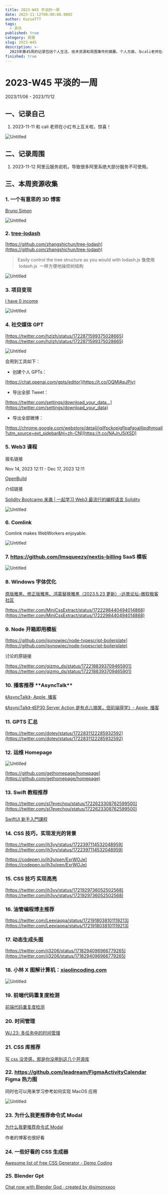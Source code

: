 ```yaml
---
title: 2023-W45 平淡的一周
date: 2023-11-12T00:00:00.000Z
author: KazooTTT
tags:
  - 资讯
published: true
category: 周报
slug: 2023-W45
description: >-
  2023年第45周的记录包括个人生活、技术资源和周围事件的摘要。个人方面，与cali老师在小红书上互相关注。技术资源方面，收集了多个有用的链接和工具，如3D博客、树结构控制库、项目变现讨论、社交媒体GPT工具、web3课程、WebWorkers库、SaaS模板、Windows字体优化、node开箱即用模板、播客推荐等。此外，记录了阿里云服务宕机事件，影响了阿里系服务的使用。
finished: true
---
```


# 2023-W45 平淡的一周

2023/11/06 - 2023/11/12

## 一、记录自己

1. 2023-11-11 和 cali 老师在小红书上互关啦，惊喜！

![Untitled](https://pictures.kazoottt.top/2024/01/20240115-8b3cd5efca34441915660273a4aafb01.webp)

## 二、记录周围

1. 2023-11-12 阿里云服务宕机，导致很多阿里系绝大部分服务不可使用。

## 三、本周资源收集

### 1. 一个有意思的 3D 博客

[Bruno Simon](https://bruno-simon.com/)

![Untitled](https://pictures.kazoottt.top/2024/01/20240115-42c1d666c64c2819b817960ab5c549a4.webp)

### 2. **[tree-lodash](https://github.com/zhangshichun/tree-lodash#tree-lodash)**

[https://github.com/zhangshichun/tree-lodash](https://github.com/zhangshichun/tree-lodash)

> Easily control the tree structure as you would with lodash.js 像使用  lodash.js  一样方便地操控树结构

![Untitled](https://pictures.kazoottt.top/2024/01/20240115-763147e490bc013f1c688414e753762a.webp)

### 3. 项目变现

[I have 0 income](https://www.reddit.com/r/Entrepreneur/comments/17reorg/i_have_0_income/)

![Untitled](https://pictures.kazoottt.top/2024/01/20240115-c113f062b25a0e96dd5664660e1d986c.webp)

### 4. 社交媒体 GPT

[https://twitter.com/hzlzh/status/1722871599375028665](https://twitter.com/hzlzh/status/1722871599375028665)

![Untitled](https://pictures.kazoottt.top/2024/01/20240115-1eb53e962fa207f0666a0e1f57aa11ad.webp)

会用到工具如下：

- 创建个人 GPTs：

[https://chat.openai.com/gpts/editor](https://t.co/OQMlApJPjv)

- 导出全部 Tweet：

[https://twitter.com/settings/download_your_data…](https://twitter.com/settings/download_your_data)

- 导出全部微博：

[https://chrome.google.com/webstore/detail/igilfpckopigflpafgoajlljpdhmoall?utm_source=ext_sidebar&hl=zh-CN](https://t.co/NAJnJ5jXSD)

### 5. Web3 课程

报名链接

Nov 14, 2023 12:11 - Dec 17, 2023 12:11

[OpenBuild](https://openbuild.xyz/learn/challenges/91?from=Challenges)

介绍链接

[Solidity Bootcamp 来袭 | 一起学习 Web3 最流行的编程语言 Solidity](https://mp.weixin.qq.com/s/UFDAr5282nvBvGN7YKHbRg)

![Untitled](https://pictures.kazoottt.top/2024/01/20240115-4a44eb19fd7bfd29f114608bed54ae26.webp)

### 6. Comlink

Comlink makes WebWorkers enjoyable.

![Untitled](https://pictures.kazoottt.top/2024/01/20240115-947e86e4759b3963f4c9ff8ede42a026.webp)

### 7. <https://github.com/lmsqueezy/nextjs-billing> SaaS 模板

![Untitled](https://pictures.kazoottt.top/2024/01/20240115-d6d4a78a07975dc262b8fc5ead0f4a15.webp)

### 8. Windows 字体优化

[原版雅黑、修正版雅黑、鸿蒙替换雅黑（2023.5.23 更新）-远景论坛-微软极客社区](https://bbs.pcbeta.com/viewthread-1960120-1-1.html)

[https://twitter.com/MiniCssExtract/status/1722298440494014868](https://twitter.com/MiniCssExtract/status/1722298440494014868)

### 9. Node 开箱即用模板

[https://github.com/jsynowiec/node-typescript-boilerplate](https://github.com/jsynowiec/node-typescript-boilerplate)

讨论的原链接

[https://twitter.com/gizmo_ds/status/1722188393709465901](https://twitter.com/gizmo_ds/status/1722188393709465901)

### 10. 播客推荐 \***\*AsyncTalk\*\***

[‎《AsyncTalk》- Apple  播客](https://podcasts.apple.com/cn/podcast/asynctalk/id1590369272)

[‎《AsyncTalk》-《EP30 Server Action 是有点儿搞笑，但前端得学》- Apple  播客](https://podcasts.apple.com/cn/podcast/ep30-server-action-是有点儿搞笑-但前端得学/id1590369272?i=1000634503468)

### 11. GPTS 汇总

[https://twitter.com/dotey/status/1722831122285932592](https://twitter.com/dotey/status/1722831122285932592)

### 12. 运维 Homepage

![Untitled](https://pictures.kazoottt.top/2024/01/20240115-efff2bc1d1f073ad9c47f3384ca6b7b9.webp)

[https://github.com/gethomepage/homepage](https://github.com/gethomepage/homepage)

### 13. Swift 教程推荐

[https://twitter.com/st7evechou/status/1722623308762599500](https://twitter.com/st7evechou/status/1722623308762599500)

[SwiftUI 新手入門課程](https://www.youtube.com/playlist?list=PLXM8k1EWy5khONZ9M9ytK8mMrcEOXvGsE&si=CS7XujQUYmVdRwXh)

### 14. CSS 技巧，实现发光的背景

[https://twitter.com/jh3yy/status/1722397114532048959](https://twitter.com/jh3yy/status/1722397114532048959)

[https://codepen.io/jh3y/pen/ExrWOJe](https://codepen.io/jh3y/pen/ExrWOJe)

### 15. CSS 技巧 实现高亮

[https://twitter.com/jh3yy/status/1721929736052502568](https://twitter.com/jh3yy/status/1721929736052502568)

### 16. 油管编程博主推荐

[https://twitter.com/Leexiaopa/status/1721918038101119213](https://twitter.com/Leexiaopa/status/1721918038101119213)

### 17. 动态生成头图

[https://twitter.com/ji3206/status/1718294096966779265](https://twitter.com/ji3206/status/1718294096966779265)

### 18. 小林 X 图解计算机：[xiaolincoding.com](http://xiaolincoding.com/)

![Untitled](https://pictures.kazoottt.top/2024/01/20240115-f9f1aeacad86944d834d14affd12903d.webp)

### 19. 前端代码重复度检测

[前端代码重复度检测](https://segmentfault.com/a/1190000044298317)

### 20. 时间管理

[WJ.23: 多任务中的时间管理](https://weekly.ursb.me/posts/weekly-23/)

### 21. CSS 库推荐

[写 css 没灵感，那是你没用到这几个开源库](https://segmentfault.com/a/1190000044277320)

### 22. <https://github.com/leadream/FigmaActivityCalendar> Figma 热力图

同时也可以用来学习参考如何实现 MacOS 应用

![Untitled](https://pictures.kazoottt.top/2024/01/20240115-41f810c05065af734690bedc887bf472.webp)

### 23. 为什么我更推荐命令式 Modal

[为什么我更推荐命令式 Modal](https://innei.in/posts/programming/why-i-prefer-imperative-modal)

作者的博客也很好看

### 24. 一些好看的 CSS 生成器

[Awesome list of free CSS Generator - Demo Coding](https://democoding.in/awesome-free-css-generator)

### 25. Blender Gpt

[Chat now with Blender God · created by @simonxxoo](https://beta.character.ai/chat?char=rRD2vJxZzkebnTqzqTsgA3yarO-3Ez80_qg2uNF3yIY)
